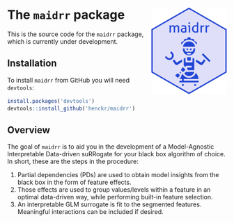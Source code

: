 # The `maidrr` package <img src="man/figures/maidrr_hex.png" alt="" align="right" height="200">

This is the source code for the  `maidrr` package, which is currently under development.

## Installation
To install `maidrr` from GitHub you will need `devtools`:

``` r
install.packages('devtools')
devtools::install_github('henckr/maidrr')
```

## Overview
The goal of `maidrr` is to aid you in the development of a Model-Agnostic Interpretable Data-driven suRRogate for your black box algorithm of choice.
In short, these are the steps in the procedure: 
1. Partial dependencies (PDs) are used to obtain model insights from the black box in the form of feature effects.
2. Those effects are used to group values/levels within a feature in an optimal data-driven way, while performing built-in feature selection.
3. An interpretable GLM surrogate is fit to the segmented features. Meaningful interactions can be included if desired.
